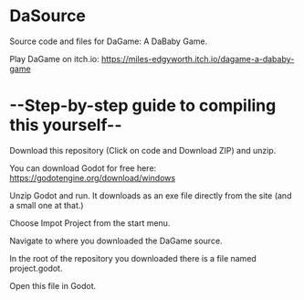 # DaSource
Source code and files for DaGame: A DaBaby Game.

Play DaGame on itch.io: https://miles-edgyworth.itch.io/dagame-a-dababy-game

# --Step-by-step guide to compiling this yourself--

Download this repository (Click on code and Download ZIP) and unzip.

You can download Godot for free here: https://godotengine.org/download/windows

Unzip Godot and run. It downloads as an exe file directly from the site (and a small one at that.)

Choose Impot Project from the start menu.

Navigate to where you downloaded the DaGame source.

In the root of the repository you downloaded there is a file named project.godot.

Open this file in Godot.
